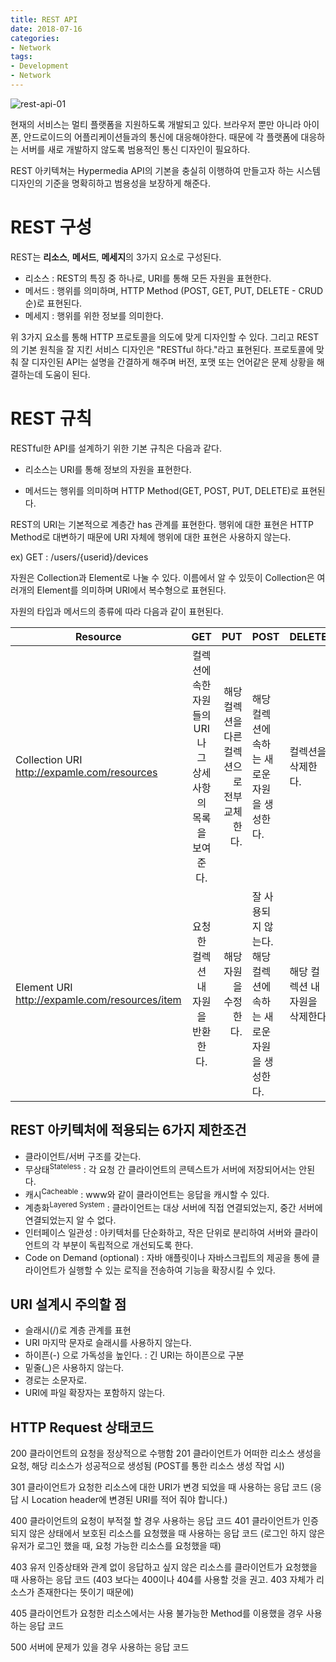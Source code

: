```yaml
---
title: REST API
date: 2018-07-16
categories:
- Network
tags:
- Development
- Network
---
```


![rest-api-01](https://user-images.githubusercontent.com/18159012/44189311-b4136300-a15d-11e8-8e3b-105df1d8573e.jpg)

현재의 서비스는 멀티 플랫폼을 지원하도록 개발되고 있다. 브라우저 뿐만 아니라 아이폰, 안드로이드의 어플리케이션들과의 통신에 대응해야한다. 때문에 각 플랫폼에 대응하는 서버를 새로 개발하지 않도록 범용적인 통신 디자인이 필요하다.

REST 아키텍쳐는 Hypermedia API의 기본을 충실히 이행하여 만들고자 하는 시스템 디자인의 기준을 명확히하고 범용성을 보장하게 해준다.

# REST 구성

REST는 **리소스**, **메서드**, **메세지**의 3가지 요소로 구성된다. 

- 리소스 : REST의 특징 중 하나로, URI를 통해 모든 자원을 표현한다.
- 메서드 : 행위를 의미하며, HTTP Method (POST, GET, PUT, DELETE - CRUD 순)로 표현된다.
- 메세지 : 행위를 위한 정보를 의미한다.

위 3가지 요소를 통해 HTTP 프로토콜을 의도에 맞게 디자인할 수 있다. 그리고 REST의 기본 원칙을 잘 지킨 서비스 디자인은 "RESTful 하다."라고 표현된다. 프로토콜에 맞춰 잘 디자인된 API는 설명을 간결하게 해주며 버전, 포맷 또는 언어같은 문제 상황을 해결하는데 도움이 된다.

# REST 규칙

RESTful한 API를 설계하기 위한 기본 규칙은 다음과 같다.

- 리소스는 URI를 통해 정보의 자원을 표현한다.

- 메서드는 행위를 의미하며 HTTP Method(GET, POST, PUT, DELETE)로 표현된다.

REST의 URI는 기본적으로 계층간 has 관계를 표현한다. 행위에 대한 표현은 HTTP Method로 대변하기 때문에 URI 자체에 행위에 대한 표현은 사용하지 않는다.

ex) GET : /users/{userid}/devices

자원은 Collection과 Element로 나눌 수 있다. 이름에서 알 수 있듯이 Collection은 여러개의 Element를 의미하며 URI에서 복수형으로 표현된다.

 자원의 타입과 메서드의 종류에 따라 다음과 같이 표현된다.

| <center>Resource</center>                          |                    <center>GET</center>                     |                         <center>PUT</center> | <center>POST</center>                                        | <center>DELETE</center>        |
| :------------------------------------------------- | :---------------------------------------------------------: | -------------------------------------------: | ------------------------------------------------------------ | ------------------------------ |
| Collection URI<br />http://expamle.com/resources   | 컬렉션에 속한 자원들의 URI나 그 상세사항의 목록을 보여준다. | 해당 컬렉션을 다른 컬렉션으로 전부 교체한다. | 해당 컬렉션에 속하는 새로운 자원을 생성한다.                 | 컬렉션을 삭제한다.             |
| Element URI<br />http://expamle.com/resources/item |              요청한 컬렉션 내 자원을 반환한다.              |                        해당 자원을 수정한다. | 잘 사용되지 않는다. 해당 컬렉션에 속하는 새로운 자원을 생성한다. | 해당 컬렉션 내 자원을 삭제한다 |

## REST 아키텍처에 적용되는 6가지 제한조건

- 클라이언트/서버 구조를 갖는다.
- 무상태<sup>Stateless</sup> : 각 요청 간 클라이언트의 콘텍스트가 서버에 저장되어서는 안된다.
- 캐시<sup>Cacheable</sup> : www와 같이 클라이언트는 응답을 캐시할 수 있다.
- 계층화<sup>Layered System</sup> : 클라이언트는 대상 서버에 직접 연결되었는지, 중간 서버에 연결되었는지 알 수 없다.
- 인터페이스 일관성 : 아키텍처를 단순화하고, 작은 단위로 분리하여 서버와 클라이언트의 각 부분이 독립적으로 개선되도록 한다.
- Code on Demand (optional) : 자바 애플릿이나 자바스크립트의 제공을 통에 클라이언트가 실행할 수 있는 로직을 전송하여 기능을 확장시킬 수 있다.

## URI 설계시 주의할 점

- 슬래시(/)로 계층 관계를 표현
- URI 마지막 문자로 슬래시를 사용하지 않는다.
- 하이픈(-) 으로 가독성을 높인다. : 긴 URI는 하이픈으로 구분
- 밑줄(_)은 사용하지 않는다.
- 경로는 소문자로.
- URI에 파일 확장자는 포함하지 않는다.

## HTTP Request 상태코드

200	클라이언트의 요청을 정상적으로 수행함
201	클라이언트가 어떠한 리소스 생성을 요청, 해당 리소스가 성공적으로 생성됨
(POST를 통한 리소스 생성 작업 시)

301	클라이언트가 요청한 리소스에 대한 URI가 변경 되었을 때 사용하는 응답 코드
(응답 시 Location header에 변경된 URI를 적어 줘야 합니다.)

400	클라이언트의 요청이 부적절 할 경우 사용하는 응답 코드
401	클라이언트가 인증되지 않은 상태에서 보호된 리소스를 요청했을 때 사용하는 응답 코드
(로그인 하지 않은 유저가 로그인 했을 때, 요청 가능한 리소스를 요청했을 때)

403	유저 인증상태와 관계 없이 응답하고 싶지 않은 리소스를 클라이언트가 요청했을 때 사용하는 응답 코드
(403 보다는 400이나 404를 사용할 것을 권고. 403 자체가 리소스가 존재한다는 뜻이기 때문에)

405	클라이언트가 요청한 리소스에서는 사용 불가능한 Method를 이용했을 경우 사용하는 응답 코드

500	서버에 문제가 있을 경우 사용하는 응답 코드
